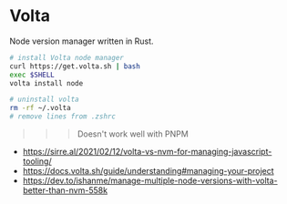 # Volta

Node version manager written in Rust.

```bash
# install Volta node manager
curl https://get.volta.sh | bash
exec $SHELL
volta install node

# uninstall volta
rm -rf ~/.volta
# remove lines from .zshrc
```

>>> Doesn't work well with PNPM

- https://sirre.al/2021/02/12/volta-vs-nvm-for-managing-javascript-tooling/
- https://docs.volta.sh/guide/understanding#managing-your-project
- https://dev.to/ishanme/manage-multiple-node-versions-with-volta-better-than-nvm-558k
